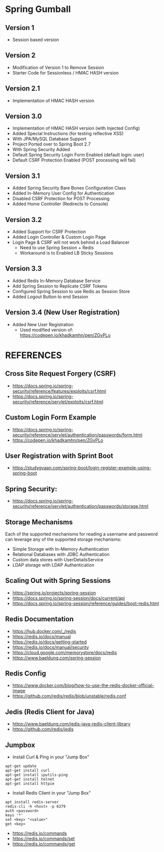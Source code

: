 # Spring Gumball

## Version 1

* Session based version

## Version 2

* Modification of Version 1 to Remove Session
* Starter Code for Sessionless / HMAC HASH version

## Version 2.1

* Implementation of HMAC HASH version

## Version 3.0

* Implementation of HMAC HASH version (with Injected Config)
* Added Special Instructions (for testing reflective XSS)
* With JPA/MySQL Database Support
* Project Ported over to Spring Boot 2.7
* With Spring Security Added
* Default Spring Security Login Form Enabled (default login: user)
* Default CSRF Protection Enabled (POST processing will fail)

## Version 3.1 

* Added Spring Security Bare Bones Configuration Class
* Added In-Memory User Config for Authentication
* Disabled CSRF Protection for POST Processing
* Added Home Controller (Redirects to Console)

## Version 3.2

* Added Support for CSRF Protection
* Added Login Controller & Custom Login Page
* Login Page & CSRF will not work behind a Load Balancer 
	* Need to use Spring Session + Redis
	* Workaround is to Enabled LB Sticky Sessions

## Version 3.3

* Added Redis In-Memory Database Service
* Add Spring Session to Replicate CSRF Tokens
* Configured Spring Session to use Redis as Session Store
* Added Logout Button to end Session

## Version 3.4 (New User Registration)

* Added New User Registration
	* Used modified version of: 
	  https://codepen.io/khadkamhn/pen/ZGvPLo



# REFERENCES


## Cross Site Request Forgery (CSRF)

* https://docs.spring.io/spring-security/reference/features/exploits/csrf.html
* https://docs.spring.io/spring-security/reference/servlet/exploits/csrf.html


## Custom Login Form Example

* https://docs.spring.io/spring-security/reference/servlet/authentication/passwords/form.html
* https://codepen.io/khadkamhn/pen/ZGvPLo


## User Registration with Sprint Boot

* https://studygyaan.com/spring-boot/login-register-example-using-spring-boot


## Spring Security:
	
* https://docs.spring.io/spring-security/reference/servlet/authentication/passwords/storage.html
	
## Storage Mechanisms
	
Each of the supported mechanisms for reading a username and password can leverage any of 
the supported storage mechanisms:
	
* Simple Storage with In-Memory Authentication
* Relational Databases with JDBC Authentication
* Custom data stores with UserDetailsService
* LDAP storage with LDAP Authentication

## Scaling Out with Spring Sessions

* https://spring.io/projects/spring-session
* https://docs.spring.io/spring-session/docs/current/api
* https://docs.spring.io/spring-session/reference/guides/boot-redis.html

## Redis Documentation

* https://hub.docker.com/_/redis
* https://redis.io/docs/manual
* https://redis.io/docs/getting-started
* https://redis.io/docs/manual/security
* https://cloud.google.com/memorystore/docs/redis
* https://www.baeldung.com/spring-session

## Redis Config

* https://www.docker.com/blog/how-to-use-the-redis-docker-official-image
* https://github.com/redis/redis/blob/unstable/redis.conf

## Jedis (Redis Client for Java)

* https://www.baeldung.com/jedis-java-redis-client-library
* https://github.com/redis/jedis

## Jumpbox

* Install Curl & Ping in your "Jump Box"

```
apt-get update
apt-get install curl
apt-get install iputils-ping
apt-get install telnet
apt-get install httpie
```

* Install Redis Client in your "Jump Box"

```
apt install redis-server
redis-cli -h <host> -p 6379
auth <password>
keys '*'
set <key> "<value>"
get <key>
```

* https://redis.io/commands
* https://redis.io/commands/set
* https://redis.io/commands/get



